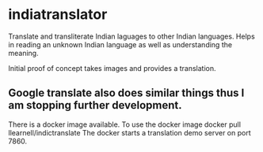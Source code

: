 # indiatranslator
Translate and transliterate Indian laguages to other Indian languages.
Helps in reading an unknown Indian language as well as understanding the meaning.

Initial proof of concept takes images and provides a translation.

## Google translate also does similar things thus I am stopping further development. 
There is a docker image available.
To use the docker image
  docker pull llearnell/indictranslate
The docker starts a translation demo server on port 7860.


